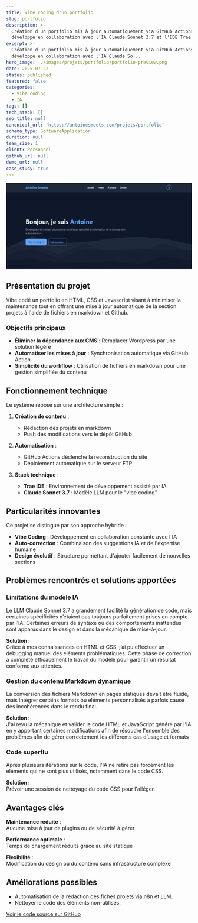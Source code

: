 ```yaml
---
title: Vibe coding d'un portfolio
slug: portfolio
description: >-
  Création d'un portfolio mis à jour automatiquement via GitHub Actions,
  développé en collaboration avec l'IA Claude Sonnet 3.7 et l'IDE Trae.
excerpt: >-
  Création d'un portfolio mis à jour automatiquement via GitHub Actions,
  développé en collaboration avec l'IA Claude So...
hero_image: ../images/projets/portfolio/portfolio-preview.png
date: 2025-07-22
status: published
featured: false
categories:
  - Vibe coding
  - IA
tags: []
tech_stack: []
seo_title: null
canonical_url: 'https://antoinesmeets.com/projets/portfolio'
schema_type: SoftwareApplication
duration: null
team_size: 1
client: Personnel
github_url: null
demo_url: null
case_study: true
---
```


![Aperçu du portfolio](../../images/projets/portfolio/portfolio-preview.png)

## Présentation du projet

Vibe codé un portfolio en HTML, CSS et Javascript visant à minimiser la maintenance tout en offrant une mise à jour automatique de la section projets à l'aide de fichiers en markdown et Github. 

### Objectifs principaux
- **Éliminer la dépendance aux CMS** : Remplacer Wordpress par une solution légère
- **Automatiser les mises à jour** : Synchronisation automatique via GitHub Action
- **Simplicité du workflow** : Utilisation de fichiers en markdown pour une gestion simplifiée du contenu

## Fonctionnement technique

Le système repose sur une architecture simple :

1. **Création de contenu** : 
   - Rédaction des projets en markdown
   - Push des modifications vers le dépôt GitHub

2. **Automatisation** :
   - GitHub Actions déclenche la reconstruction du site
   - Déploiement automatique sur le serveur FTP

3. **Stack technique** :
   - **Trae IDE** : Environnement de développement assisté par IA
   - **Claude Sonnet 3.7** : Modèle LLM pour le "vibe coding"

## Particularités innovantes

Ce projet se distingue par son approche hybride :
- **Vibe Coding** : Développement en collaboration constante avec l'IA
- **Auto-correction** : Combinaison des suggestions IA et de l'expertise humaine
- **Design évolutif** : Structure permettant d'ajouter facilement de nouvelles sections

## Problèmes rencontrés et solutions apportées

### Limitations du modèle IA  
Le LLM Claude Sonnet 3.7 a grandement facilité la génération de code, mais certaines spécificités n’étaient pas toujours parfaitement prises en compte par l’IA. Certaines erreurs de syntaxe ou des comportements inattendus sont apparus dans le design et dans la mécanique de mise-à-jour. 

**Solution :**  
Grâce à mes connaissances en HTML et CSS, j’ai pu effectuer un debugging manuel des éléments problématiques. Cette phase de correction a complété efficacement le travail du modèle pour garantir un résultat conforme aux attentes.

### Gestion du contenu Markdown dynamique  
La conversion des fichiers Markdown en pages statiques devait être fluide, mais intégrer certains formats ou éléments personnalisés a parfois causé des incohérences dans le rendu final.

**Solution :**  
J'ai revu la mécanique et valider le code HTML et JavaScript généré par l'IA en y apportant certaines modifications afin de résoudre l'ensemble des problèmes afin de gérer correctement les différents cas d’usage et formats

### Code superflu
Après plusieurs itérations sur le code, l'IA ne retire pas forcément les éléments qui ne sont plus utilisés, notamment dans le code CSS.

**Solution :**  
Prévoir une session de nettoyage du code CSS pour l'alléger. 

## Avantages clés

**Maintenance réduite** :  
Aucune mise à jour de plugins ou de sécurité à gérer

**Performance optimale** :  
Temps de chargement réduits grâce au site statique

**Flexibilité** :  
Modification du design ou du contenu sans infrastructure complexe

## Améliorations possibles

- Automatisation de la rédaction des fiches projets via n8n et LLM.
- Nettoyer le code des éléments non-utilisés.

[Voir le code source sur GitHub](https://github.com/antoinesmts/Portfolio)
